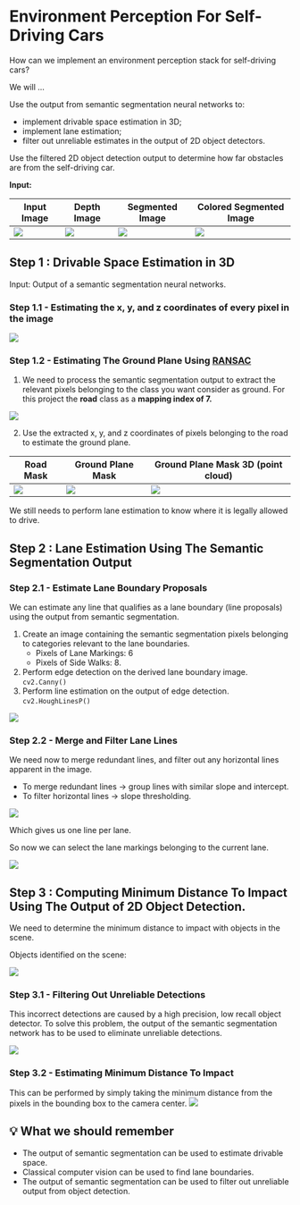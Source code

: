 # Environment Perception For Self-Driving Cars

How can we implement an environment perception stack for self-driving cars?

We will ...

Use the output from semantic segmentation neural networks to:

- implement drivable space estimation in 3D;
- implement lane estimation;
- filter out unreliable estimates in the output of 2D object detectors.

Use the filtered 2D object detection output to determine how far obstacles are from the self-driving car.

**Input:**

| Input Image                 | Depth Image                 | Segmented Image                 | Colored Segmented Image                 |
| --------------------------- | --------------------------- | ------------------------------- | --------------------------------------- |
| ![](images/input_image.png) | ![](images/depth_image.png) | ![](images/segmented_image.png) | ![](images/colored_segmented_image.png) |

## Step 1 : Drivable Space Estimation in 3D

Input: Output of a semantic segmentation neural networks.

### Step 1.1 - Estimating the x, y, and z coordinates of every pixel in the image

![](images/xyz.png)

### Step 1.2 - Estimating The Ground Plane Using [RANSAC](https://homepages.inf.ed.ac.uk/rbf/CVonline/LOCAL_COPIES/FISHER/RANSAC/)

1. We need to process the semantic segmentation output to extract the relevant pixels belonging to the class you want consider as ground. For this project the **road** class as a **mapping index of 7.**

![](images/segmentation_mapping_index.png)

2. Use the extracted x, y, and z coordinates of pixels belonging to the road to estimate the ground plane.

| Road Mask                 | Ground Plane Mask           | Ground Plane Mask 3D (point cloud) |
| ------------------------- | --------------------------- | ---------------------------------- |
| ![](images/Road_Mask.png) | ![](images/Ground_Mask.png) | ![](images/Ground_Mask_3D.png)     |

We still needs to perform lane estimation to know where it is legally allowed to drive.

## Step 2 : Lane Estimation Using The Semantic Segmentation Output

### Step 2.1 - Estimate Lane Boundary Proposals

We can estimate any line that qualifies as a lane boundary (line proposals) using the output from semantic segmentation.

1. Create an image containing the semantic segmentation pixels belonging to categories relevant to the lane boundaries.
   - Pixels of Lane Markings: 6
   - Pixels of Side Walks: 8.
2. Perform edge detection on the derived lane boundary image. `cv2.Canny()`
3. Perform line estimation on the output of edge detection. `cv2.HoughLinesP()`

![](images/Lane_Markings.png)

### Step 2.2 - Merge and Filter Lane Lines

We need now to merge redundant lines, and filter out any horizontal lines apparent in the image.
- To merge redundant lines -> group lines with similar slope and intercept.
- To filter horizontal lines -> slope thresholding.

![](images/Lane_Markings_Merged_and_Filtered.png)

Which gives us one line per lane.

So now we can select the lane markings belonging to the current lane.

![](images/Current_Lane_Markings.png)


## Step 3 : Computing Minimum Distance To Impact Using The Output of 2D Object Detection.

We need to determine the minimum distance to impact with objects in the scene.

Objects identified on the scene:

![](images/Detections.png)

### Step 3.1 - Filtering Out Unreliable Detections

This incorrect detections are caused by a high precision, low recall object detector. To solve this problem, the output of the semantic segmentation network has to be used to eliminate unreliable detections.

![](images/Filtered_Detections.png)


### Step 3.2 - Estimating Minimum Distance To Impact

This can be performed by simply taking the minimum distance from the pixels in the bounding box to the camera center.
![](images/Estimated_Distance.png)


## :bulb: What we should remember
- The output of semantic segmentation can be used to estimate drivable space. 
- Classical computer vision can be used to find lane boundaries. 
- The output of semantic segmentation can be used to filter out unreliable output from object detection. 

